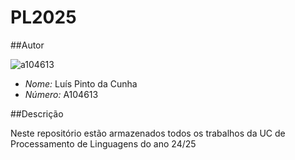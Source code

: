 # PL2025

##Autor

![a104613](imagem.png)

- *Nome:* Luís Pinto da Cunha
- *Número:* A104613

##Descrição

Neste repositório estão armazenados todos os trabalhos da UC de Processamento de Linguagens do ano 24/25
